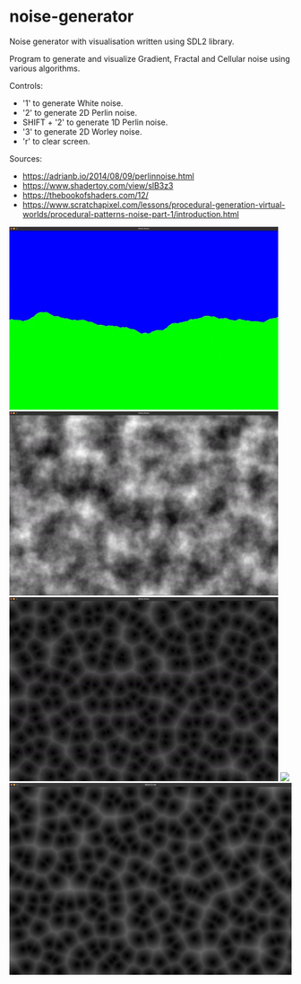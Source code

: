 # noise-generator
Noise generator with visualisation written using SDL2 library.

Program to generate and visualize Gradient, Fractal and Cellular noise using various algorithms.

Controls:
  - '1' to generate White noise.
  - '2' to generate 2D Perlin noise.
  - SHIFT + '2' to generate 1D Perlin noise.
  - '3' to generate 2D Worley noise.
  - 'r' to clear screen.

Sources:
  - https://adrianb.io/2014/08/09/perlinnoise.html
  - https://www.shadertoy.com/view/slB3z3
  - https://thebookofshaders.com/12/
  - https://www.scratchapixel.com/lessons/procedural-generation-virtual-worlds/procedural-patterns-noise-part-1/introduction.html

<img src="img/perlin_1d.gif" alt="animated" />
<img src="img/perlin_2d.gif" alt="animated" />
<img src="img/worley.gif" alt="animated" />
<img src="img/perlin.png"/>
<img src="img/worley.png"/>
